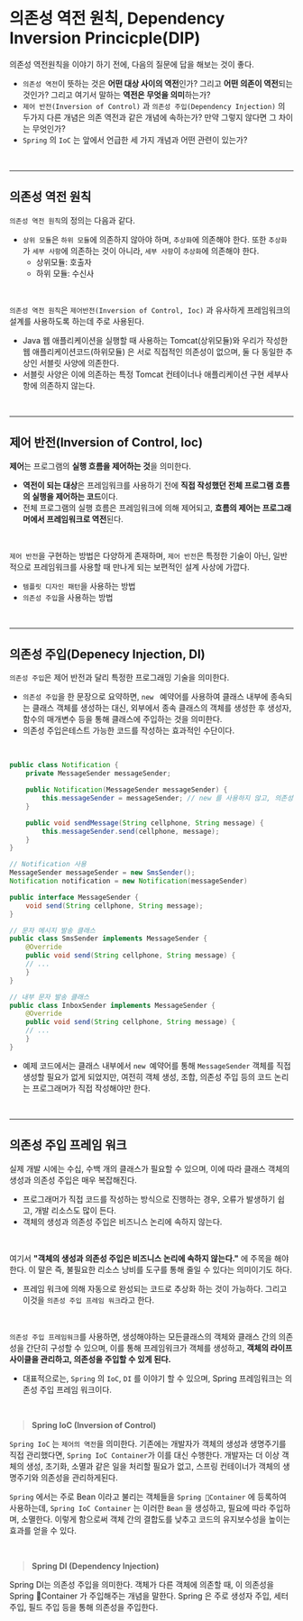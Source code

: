 # 의존성 역전 원칙, Dependency Inversion Princicple(DIP)

의존성 역전원칙을 이야기 하기 전에, 다음의 질문에 답을 해보는 것이 좋다.

- `의존성 역전`이 뜻하는 것은 **어떤 대상 사이의 역전**인가? 그리고 **어떤 의존이 역전**되는 것인가? 그리고 여기서 말하는 **역전은 무엇을 의미**하는가?
- `제어 반전(Inversion of Control)` 과 `의존성 주입(Dependency Injection)` 의 두가지 다른 개념은 의존 역전과 같은 개념에 속하는가? 만약 그렇지 않다면 그 차이는 무엇인가?
- `Spring` 의 `IoC` 는 앞에서 언급한 세 가지 개념과 어떤 관련이 있는가?

<br><hr>

## 의존성 역전 원칙

`의존성 역전 원칙`의 정의는 다음과 같다.

- `상위 모듈`은 `하위 모듈`에 의존하지 않아야 하며, `추상화`에 의존해야 한다. 또한 `추상화`가 `세부 사항`에 의존하는 것이 아니라, `세부 사항`이 `추상화`에 의존해야 한다.
	- 상위모듈: 호출자
	- 하위 모듈: 수신사

<br>

`의존성 역전 원칙`은 `제어반전(Inversion of Control, Ioc)` 과 유사하게 프레임워크의 설계를 사용하도록 하는데 주로 사용된다.

- Java 웹 애플리케이션을 실행할 때 사용하는 Tomcat(상위모듈)와 우리가 작성한 웹 애플리케이션코드(하위모듈) 은 서로 직접적인 의존성이 없으며, 둘 다 동일한 추상인 서블릿 사양에 의존한다.
- 서블릿 사양은 이에 의존하는 특정 Tomcat 컨테이너나 애플리케이션 구현 세부사항에 의존하지 않는다.

<br><hr>

## 제어 반전(Inversion of Control, Ioc)

**제어**는 프로그램의 **실행 흐름을 제어하는 것**을 의미한다.

- **역전이 되는 대상**은 프레임워크를 사용하기 전에 **직접 작성했던 전체 프로그램 흐름의 실행을 제어하는 코드**이다.
- 전체 프로그램의 실행 흐름은 프레임워크에 의해 제어되고, **흐름의 제어는 프로그래머에서 프레임워크로 역전**된다.

<br>

`제어 반전`을 구현하는 방법은 다양하게 존재하며, `제어 반전`은 특정한 기술이 아닌, 일반적으로 프레임워크를 사용할 때 만나게 되는 보편적인 설계 사상에 가깝다.

- `템플릿 디자인 패턴`을 사용하는 방법
- `의존성 주입`을 사용하는 방법


<br><hr>

## 의존성 주입(Depenecy Injection, DI)

`의존성 주입`은 제어 반전과 달리 특정한 프로그래밍 기술을 의미한다. 

- `의존성 주입`을 한 문장으로 요약하면, `new ` 예약어를 사용하여 클래스 내부에 종속되는 클래스 객체를 생성하는 대신, 외부에서 종속 클래스의 객체를 생성한 후 생성자, 함수의 매개변수 등을 통해 클래스에 주입하는 것을 의미한다.
- 의존성 주입은테스트 가능한 코드를 작성하는 효과적인 수단이다.

<br>

```java
public class Notification {
	private MessageSender messageSender;

	public Notification(MessageSender messageSender) {
		this.messageSender = messageSender; // new 를 사용하지 않고, 의존성 주입
	}

	public void sendMessage(String cellphone, String message) {
		this.messageSender.send(cellphone, message);
	}
}

// Notification 사용
MessageSender messageSender = new SmsSender();
Notification notification = new Notification(messageSender)
```

```java
public interface MessageSender {
	void send(String cellphone, String message);
}

// 문자 메시지 발송 클래스
public class SmsSender implements MessageSender {
	@Override
	public void send(String cellphone, String message) {
	// ...
	}
}

// 내부 문자 발송 클래스
public class InboxSender implements MessageSender {
	@Override
	public void send(String cellphone, String message) {
	// ...
	}
}
```

- 예제 코드에서는 클래스 내부에서 `new `예약어를 통해 `MessageSender` 객체를 직접 생성할 필요가 없게 되었지만, 여전히 객체 생성, 조합, 의존성 주입 등의 코드 논리는 프로그래머가 직접 작성해야만 한다.

<br><hr>

## 의존성 주입 프레임 워크

실제 개발 시에는 수십, 수백 개의 클래스가 필요할 수 있으며, 이에 따라 클래스 객체의 생성과 의존성 주입은 매우 복잡해진다.

- 프로그래머가 직접 코드를 작성하는 방식으로 진행하는 경우, 오류가 발생하기 쉽고, 개발 리소스도 많이 든다.
- 객체의 생성과 의존성 주입은 비즈니스 논리에 속하지 않는다.

<br>

여기서 **"객체의 생성과 의존성 주입은 비즈니스 논리에 속하지 않는다."** 에 주목을 해야한다. 이 말은 즉, 불필요한 리소스 낭비를 도구를 통해 줄일 수 있다는 의미이기도 하다.

- 프레임 워크에 의해 자동으로 완성되는 코드로 추상화 하는 것이 가능하다. 그리고 이것을 `의존성 주입 프레임 워크`라고 한다.

<br>

`의존성 주입 프레임워크`를 사용하면, 생성해야하는 모든클래스의 객체와 클래스 간의 의존성을 간단히 구성할 수 있으며, 이를 통해 프레임워크가 객체를 생성하고, **객체의 라이프 사이클을 관리하고, 의존성을 주입할 수 있게 된다.**

- 대표적으로는, `Spring` 의 `IoC`, `DI` 를 이야기 할 수 있으며, Spring 프레임워크는 의존성 주입 프레임 워크이다.

<br>

> **Spring IoC (Inversion of Control)**

`Spring IoC` 는 `제어의 역전`을 의미한다. 기존에는 개발자가 객체의 생성과 생명주기를 직접 관리했다면, `Spring IoC Container`가 이를 대신 수행한다. 개발자는 더 이상 객체의 생성, 초기화, 소멸과 같은 일을 처리할 필요가 없고, 스프링 컨테이너가 객체의 생명주기와 의존성을 관리하게된다.

`Spring` 에서는 주로 Bean 이라고 불리는 객체들을 `Spring Container` 에 등록하여 사용하는데, `Spring IoC Container` 는 이러한 `Bean` 을 생성하고, 필요에 따라 주입하며, 소멸한다. 이렇게 함으로써 객체 간의 결합도를 낮추고 코드의 유지보수성을 높이는 효과를 얻을 수 있다.

<br>

>  **Spring DI (Dependency Injection)** 

Spring DI는 의존성 주입을 의미한다. 객체가 다른 객체에 의존할 때, 이 의존성을 Spring Container 가 주입해주는 개념을 말한다. Spring 은 주로 생성자 주입, 세터 주입, 필드 주입 등을 통해 의존성을 주입한다.
